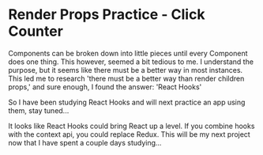 # Render Props Practice - Click Counter

Components can be broken down into little pieces until every Component does one thing. This however, seemed a bit tedious to me. I understand the purpose, but it seems like there must be a better way in most instances. This led me to research 'there must be a better way than render children props,' and sure enough, I found the answer: 'React Hooks'

So I have been studying React Hooks and will next practice an app using them, stay tuned...

It looks like React Hooks could bring React up a level. If you combine hooks with the context api, you could replace Redux. This will be my next project now that I have spent a couple days studying...
